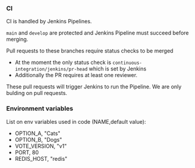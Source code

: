 ### CI
CI is handled by Jenkins Pipelines.

```main``` and ```develop``` are protected and Jenkins Pipeline must succeed before merging.

Pull requests to these branches require status checks to be merged
- At the moment the only status check is ```continuous-integration/jenkins/pr-head``` which is set by Jenkins
- Additionally the PR requires at least one reviewer.

These pull requests will trigger Jenkins to run the Pipeline. We are only bulding on pull requests.

### Environment variables
List on env variables used in code (NAME,default value):
* OPTION_A, "Cats"
* OPTION_B, "Dogs"
* VOTE_VERSION, "v1"
* PORT, 80
* REDIS_HOST, "redis"